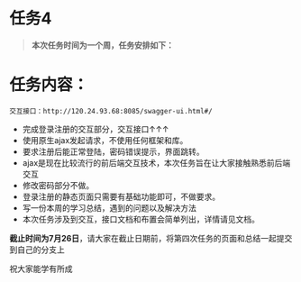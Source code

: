 # 任务4

> **本次任务时间为一个周，任务安排如下：**

# 任务内容：

    交互接口：http://120.24.93.68:8085/swagger-ui.html#/

- 完成登录注册的交互部分，交互接口↑↑↑
- 使用原生ajax发起请求，不使用任何框架和库。
- 要求注册后能正常登陆，密码错误提示，界面跳转。
- ajax是现在比较流行的前后端交互技术，本次任务旨在让大家接触熟悉前后端交互
- 修改密码部分不做。
- 登录注册的静态页面只需要有基础功能即可，不做要求。
- 写一份本周的学习总结，遇到的问题以及解决方法
- 本次任务涉及到交互，接口文档和布置会简单列出，详情请见文档。


**截止时间为7月26日**，请大家在截止日期前，将第四次任务的页面和总结一起提交到自己的分支上

祝大家能学有所成

